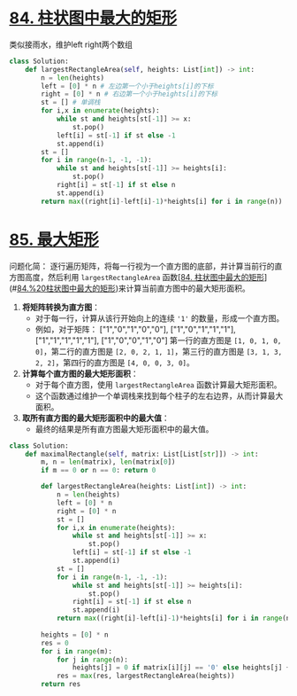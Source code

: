 # [84. 柱状图中最大的矩形](https://leetcode.cn/problems/largest-rectangle-in-histogram/)
类似接雨水，维护left right两个数组
```python
class Solution:
    def largestRectangleArea(self, heights: List[int]) -> int:
        n = len(heights)
        left = [0] * n # 左边第一个小于heights[i]的下标
        right = [0] * n # 右边第一个小于heights[i]的下标
        st = [] # 单调栈
        for i,x in enumerate(heights):
            while st and heights[st[-1]] >= x:
                st.pop()
            left[i] = st[-1] if st else -1
            st.append(i)
        st = []
        for i in range(n-1, -1, -1):
            while st and heights[st[-1]] >= heights[i]:
                st.pop()
            right[i] = st[-1] if st else n
            st.append(i)
        return max((right[i]-left[i]-1)*heights[i] for i in range(n))
```

# [85. 最大矩形](https://leetcode.cn/problems/maximal-rectangle/)
问题化简：
逐行遍历矩阵，将每一行视为一个直方图的底部，并计算当前行的直方图高度，然后利用 `largestRectangleArea` 函数[[84. 柱状图中最大的矩形](https://leetcode.cn/problems/largest-rectangle-in-histogram/)](#[84.%20柱状图中最大的矩形](https%20//leetcode.cn/problems/largest-rectangle-in-histogram/))来计算当前直方图中的最大矩形面积。
1. **将矩阵转换为直方图**：
    - 对于每一行，计算从该行开始向上的连续 `'1'` 的数量，形成一个直方图。
    - 例如，对于矩阵：
        ["1","0","1","0","0"],
        ["1","0","1","1","1"],
        ["1","1","1","1","1"],
        ["1","0","0","1","0"]
        第一行的直方图是 `[1, 0, 1, 0, 0]`，第二行的直方图是 `[2, 0, 2, 1, 1]`，第三行的直方图是 `[3, 1, 3, 2, 2]`，第四行的直方图是 `[4, 0, 0, 3, 0]`。
2. **计算每个直方图的最大矩形面积**：
    - 对于每个直方图，使用 `largestRectangleArea` 函数计算最大矩形面积。
    - 这个函数通过维护一个单调栈来找到每个柱子的左右边界，从而计算最大面积。
3. **取所有直方图的最大矩形面积中的最大值**：
    - 最终的结果是所有直方图最大矩形面积中的最大值。
```python
class Solution:
    def maximalRectangle(self, matrix: List[List[str]]) -> int:
        m, n = len(matrix), len(matrix[0])
        if m == 0 or n == 0: return 0

        def largestRectangleArea(heights: List[int]) -> int:
            n = len(heights)
            left = [0] * n
            right = [0] * n
            st = []
            for i,x in enumerate(heights):
                while st and heights[st[-1]] >= x:
                    st.pop()
                left[i] = st[-1] if st else -1
                st.append(i)
            st = []
            for i in range(n-1, -1, -1):
                while st and heights[st[-1]] >= heights[i]:
                    st.pop()
                right[i] = st[-1] if st else n
                st.append(i)
            return max((right[i]-left[i]-1)*heights[i] for i in range(n))
        
        heights = [0] * n
        res = 0
        for i in range(m):
            for j in range(n):
                heights[j] = 0 if matrix[i][j] == '0' else heights[j] + 1
            res = max(res, largestRectangleArea(heights))
        return res
```